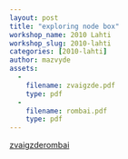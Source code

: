 ```yaml
---
layout: post
title: "exploring node box"
workshop_name: 2010 Lahti
workshop_slug: 2010-lahti
categories: [2010-lahti]
author: mazvyde 
assets:
  -
    filename: zvaigzde.pdf
    type: pdf
  -
    filename: rombai.pdf
    type: pdf
---
```

<a href='http://workshops.nodebox.net/2010/wp-content/uploads/zvaigzde.pdf'>zvaigzde</a><a href='http://workshops.nodebox.net/2010/wp-content/uploads/rombai.pdf'>rombai</a>
